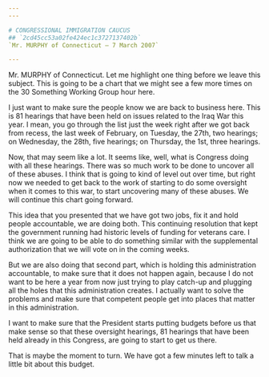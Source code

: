 ```yaml
---
---

# CONGRESSIONAL IMMIGRATION CAUCUS
## `2cd45cc53a02fe424ec1c3727137402b`
`Mr. MURPHY of Connecticut — 7 March 2007`

---
```



Mr. MURPHY of Connecticut. Let me highlight one thing before we leave 
this subject. This is going to be a chart that we might see a few more 
times on the 30 Something Working Group hour here.

I just want to make sure the people know we are back to business 
here. This is 81 hearings that have been held on issues related to the 
Iraq War this year. I mean, you go through the list just the week right 
after we got back from recess, the last week of February, on Tuesday, 
the 27th, two hearings; on Wednesday, the 28th, five hearings; on 
Thursday, the 1st, three hearings.

Now, that may seem like a lot. It seems like, well, what is Congress 
doing with all these hearings. There was so much work to be done to 
uncover all of these abuses. I think that is going to kind of level out 
over time, but right now we needed to get back to the work of starting 
to do some oversight when it comes to this war, to start uncovering 
many of these abuses. We will continue this chart going forward.

This idea that you presented that we have got two jobs, fix it and 
hold people accountable, we are doing both. This continuing resolution 
that kept the government running had historic levels of funding for 
veterans care. I think we are going to be able to do something similar 
with the supplemental authorization that we will vote on in the coming 
weeks.



But we are also doing that second part, which is holding this 
administration accountable, to make sure that it does not happen again, 
because I do not want to be here a year from now just trying to play 
catch-up and plugging all the holes that this administration creates. I 
actually want to solve the problems and make sure that competent people 
get into places that matter in this administration.

I want to make sure that the President starts putting budgets before 
us that make sense so that these oversight hearings, 81 hearings that 
have been held already in this Congress, are going to start to get us 
there.

That is maybe the moment to turn. We have got a few minutes left to 
talk a little bit about this budget.